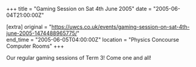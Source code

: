 +++
title = "Gaming Session on Sat 4th June 2005"
date = "2005-06-04T21:00:00Z"

[extra]
original = "https://uwcs.co.uk/events/gaming-session-on-sat-4th-june-2005-1474488965775/"    
end_time = "2005-06-05T04:00:00Z"
location = "Physics Concourse Computer Rooms"
+++

Our regular gaming sessions of Term 3\! Come one and all\!

